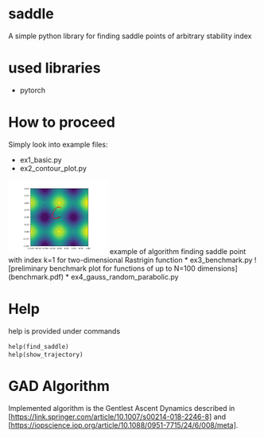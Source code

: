 # saddle
A simple python library for finding saddle points of arbitrary stability index

# used libraries
* pytorch

# How to proceed
Simply look into example files:
* ex1_basic.py
* ex2_contour_plot.py
<img src="contour_plot.png" alt="drawing" width="200"/>
example of algorithm finding saddle point with index k=1 for two-dimensional Rastrigin function
* ex3_benchmark.py
![preliminary benchmark plot for functions of up to N=100 dimensions](benchmark.pdf)
* ex4_gauss_random_parabolic.py

# Help
help is provided under commands
```
help(find_saddle)
help(show_trajectory)
```
# GAD Algorithm
Implemented algorithm is the Gentlest Ascent Dynamics described in [https://link.springer.com/article/10.1007/s00214-018-2246-8] and [https://iopscience.iop.org/article/10.1088/0951-7715/24/6/008/meta].
